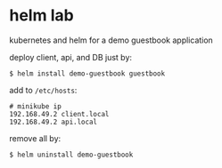 # helm lab

kubernetes and helm for a demo guestbook application

deploy client, api, and DB just by:
```shell
$ helm install demo-guestbook guestbook
```

add to `/etc/hosts`:
```shell
# minikube ip
192.168.49.2 client.local
192.168.49.2 api.local
```

remove all by:
```shell
$ helm uninstall demo-guestbook
```